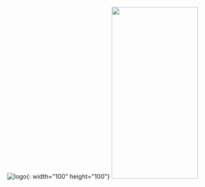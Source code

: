 ![logo](https://user-images.githubusercontent.com/77485397/233378018-c335870c-86e3-40cb-8701-7b5ff8cbd8df.jpg){: width="100" height="100"}
<img src="https://user-images.githubusercontent.com/77485397/233378018-c335870c-86e3-40cb-8701-7b5ff8cbd8df.jpg" width="200" height="400"/>
